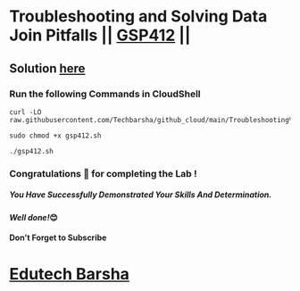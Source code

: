 # Troubleshooting and Solving Data Join Pitfalls || [GSP412](https://www.cloudskillsboost.google/games/4977/labs/32431) ||

## Solution [here](https://youtu.be/oQub6A2vvxg)

### Run the following Commands in CloudShell

```
curl -LO raw.githubusercontent.com/Techbarsha/github_cloud/main/Troubleshooting%20and%20Solving%20Data%20Join%20Pitfalls/gsp412.sh

sudo chmod +x gsp412.sh

./gsp412.sh

```

### Congratulations 🎉 for completing the Lab !

##### *You Have Successfully Demonstrated Your Skills And Determination.*

#### *Well done!*😊

#### Don't Forget to Subscribe
# [Edutech Barsha](https://www.youtube.com/@edutechbarsha)

